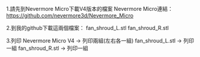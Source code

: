 1.請先到Nevermore Micro下載V4版本的檔案
Nevermore Micro連結：
https://github.com/nevermore3d/Nevermore_Micro

2.到我的github下載這兩個檔案：
  fan_shroud_L.stl
  fan_shroud_R.stl
  
3.列印
  Nevermore Micro V4  ->  列印兩組(左右各一組)
  fan_shroud_L.stl    ->  列印一組
  fan_shroud_R.stl    ->  列印一組
